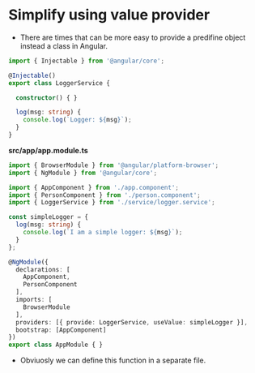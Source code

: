 # Simplify using value provider

* There are times that can be more easy to provide a predifine object instead a class in Angular.

```typescript
import { Injectable } from '@angular/core';

@Injectable()
export class LoggerService {

  constructor() { }

  log(msg: string) {
    console.log(`Logger: ${msg}`);
  }
}
```

__src/app/app.module.ts__

```typescript
import { BrowserModule } from '@angular/platform-browser';
import { NgModule } from '@angular/core';

import { AppComponent } from './app.component';
import { PersonComponent } from './person.component';
import { LoggerService } from './service/logger.service';

const simpleLogger = {
  log(msg: string) {
    console.log(`I am a simple logger: ${msg}`);
  }
};

@NgModule({
  declarations: [
    AppComponent,
    PersonComponent
  ],
  imports: [
    BrowserModule
  ],
  providers: [{ provide: LoggerService, useValue: simpleLogger }],
  bootstrap: [AppComponent]
})
export class AppModule { }

```
* Obviuosly we can define this function in a separate file. 
